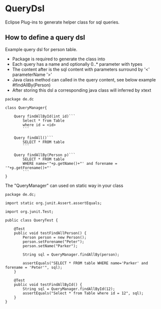 # QueryDsl
Eclipse Plug-ins to generate helper class for sql queries.

## How to define a query dsl
Example query dsl for person table.
* Package is required to generate the class into
* Each query has a name and optionally 0..* parameter with types
* The content after is the sql content with parameters surround by '<' parameterName '>'
* Java class method can called in the query content, see below example #findAllBy(Person)
* After storing this dsl a corresponding java class will inferred by xtext
```
package de.dc
 
class QueryManager{
	 
	Query findAllById(int id)```
		Select * from Table
		where id = <id>
		```

	Query findAll()```
		SELECT * FROM table
		```	

	Query findAllBy(Person p)```
		SELECT * FROM table
		WHERE name='"+p.getName()+"' and forename = '"+p.getForename()+"'
		```	
} 
```
The "QueryManager" can used on static way in your class
```
package de.dc;

import static org.junit.Assert.assertEquals;

import org.junit.Test;

public class QueryTest {

	@Test
	public void testFindAllPerson() {
		Person person = new Person();
		person.setForename("Peter");
		person.setName("Parker");

		String sql = QueryManager.findAllBy(person);
		
		assertEquals("SELECT * FROM table WHERE name='Parker' and forename = 'Peter'", sql);
	}

	@Test
	public void testFindAllById() {
		String sql = QueryManager.findAllById(12);
		assertEquals("Select * from Table where id = 12", sql);
	}
}
```
